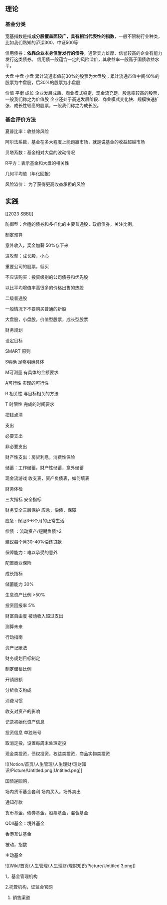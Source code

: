 ## 理论







### 基金分类




宽基指数是指**成分股覆盖面较广，具有相当代表性的指数**，一般不限制行业种类，比如我们熟知的沪深300、中证500等




信用债券：**依靠企业本身信誉发行的债券**，通常实力雄厚、信誉较高的企业有能力发行这类债券。 信用债一般蕴含一定的风险溢价，其收益率一般高于国债收益水平。






大盘 中盘 小盘
累计流通市值前30%的股票为大盘股；累计流通市值中间40%的股票为中盘股，后30%的股票为小盘股  
  
价值 平衡 成长 
企业发展成熟、商业模式稳定、现金流充足、股息率较高的股票，一般我们称之为价值股 
企业还处于高速发展阶段、商业模式变化快、规模快速扩张、成长性较高的股票，一般我们称之为成长股。


### 基金评价方法
夏普比率：收益除风险

阿尔法系数，基金在多大程度上能跑赢市场，就是说基金的收益超越市场

贝塔系数：基金相对大盘的波动情况

R平方：表示基金和大盘的相关性



几何平均值（年化回报）




风险溢价： 为了获得更高收益承担的风险



## 实践


[[2023 SBBI]]

防御型：合适的债券和多样化的主要普通股，政府债券，关注比例，

制定预算

意外收入，奖金加薪 50%存下来

进攻型：成长股，小心

重要公司的股票，低买

不应该购买：投资级别的公司债券和优先股

以比平均增值率高很多的价格出售的热股

二级普通股

一般情况下不要购买普通的新股

  

大盘股，小盘股，价值型股票，成长型股票



  

财务规划

设定目标

SMART 原则

S明确 足够明确具体

M可测量 有具体的金额要求

A可行性 实现的可行性

R 相关性 与目标相关的方法

T 时限性 完成的时间要求

把钱点清

  

支出

必要支出

非必要支出

财产性支出：房贷利息，消费性保险

  

  

储蓄：工作储蓄，财产性储蓄，意外储蓄

现金流游戏 收支表，资产负债表，如何填表

  

财务体检

三大指标 安全指标

财务安全三层保护 应急，偿债，保障

应急 : 保证3-6个月的正常生活

偿债 ：流动资产/短期负债>2

建议每个月30-40%偿还贷款

保障能力：难以承受的意外

配置商业保险

成长指标

储蓄能力 30%

生息资产比例 >50%

投资回报率 5%

财富自由度 被动收入超过支出

  

  

  

测算未来

  

  

  

  

  

  

行动指南

  

  

  

  

  

  

  

  

  

  

资产记账法

财务规划目标制定

制定储蓄比例

开销限额

  

分析收支构成

消费习惯

收支对资产的影响

  

  

记录初始化资产信息

投资信息 单独账号

  

  

  

取消定投，设置每周末处理定投

  

现金类投资，债权投资，权益类投资，商品实物类投资

![[Notion/首页/人生管理/人生理财/理财知识/Picture/Untitled.png|Untitled.png]]

  

国债逆回购，

场内货币基金套利 场内买入，场外卖出

  

通知存款

货币基金，债券基金，股票基金，混合基金

QDII基金：境外基金

香港互认基金

被动，指数

主动基金

![[Wiki/首页/人生管理/人生理财/理财知识/Picture/Untitled 3.png]]

1，基金管理机构

2.托管机构，证监会官网

1. 销售渠道